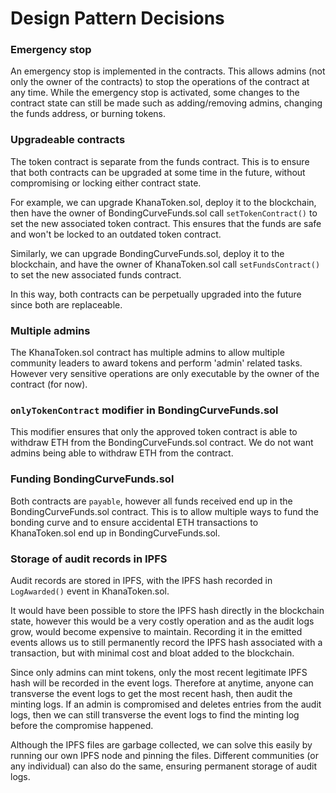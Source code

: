 # Design Pattern Decisions

### Emergency stop
An emergency stop is implemented in the contracts. This allows admins (not only the owner of the contracts) to stop the operations of the contract at any time. While the emergency stop is activated, some changes to the contract state can still be made such as adding/removing admins, changing the funds address, or burning tokens.

### Upgradeable contracts
The token contract is separate from the funds contract. This is to ensure that both contracts can be upgraded at some time in the future, without compromising or locking either contract state.

For example, we can upgrade KhanaToken.sol, deploy it to the blockchain, then have the owner of BondingCurveFunds.sol call `setTokenContract()` to set the new associated token contract. This ensures that the funds are safe and won't be locked to an outdated token contract.

Similarly, we can upgrade BondingCurveFunds.sol, deploy it to the blockchain, and have the owner of KhanaToken.sol call `setFundsContract()` to set the new associated funds contract.

In this way, both contracts can be perpetually upgraded into the future since both are replaceable.

### Multiple admins
The KhanaToken.sol contract has multiple admins to allow multiple community leaders to award tokens and perform 'admin' related tasks. However very sensitive operations are only executable by the owner of the contract (for now).

### `onlyTokenContract` modifier in BondingCurveFunds.sol
This modifier ensures that only the approved token contract is able to withdraw ETH from the BondingCurveFunds.sol contract. We do not want admins being able to withdraw ETH from the contract.

### Funding BondingCurveFunds.sol
Both contracts are `payable`, however all funds received end up in the BondingCurveFunds.sol contract. This is to allow multiple ways to fund the bonding curve and to ensure accidental ETH transactions to KhanaToken.sol end up in BondingCurveFunds.sol.

### Storage of audit records in IPFS
Audit records are stored in IPFS, with the IPFS hash recorded in `LogAwarded()` event in KhanaToken.sol.

It would have been possible to store the IPFS hash directly in the blockchain state, however this would be a very costly operation and as the audit logs grow, would become expensive to maintain. Recording it in the emitted events allows us to still permanently record the IPFS hash associated with a transaction, but with minimal cost and bloat added to the blockchain.

Since only admins can mint tokens, only the most recent legitimate IPFS hash will be recorded in the event logs. Therefore at anytime, anyone can transverse the event logs to get the most recent hash, then audit the minting logs. If an admin is compromised and deletes entries from the audit logs, then we can still transverse the event logs to find the minting log before the compromise happened.

Although the IPFS files are garbage collected, we can solve this easily by running our own IPFS node and pinning the files. Different communities (or any individual) can also do the same, ensuring permanent storage of audit logs.

